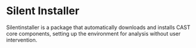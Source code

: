 # Silent Installer
Silentinstaller is a package that automatically downloads and installs CAST core components, setting up the environment for analysis without user intervention.
